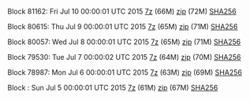 Block 81162: Fri Jul 10 00:00:01 UTC 2015 [7z](https://transfer.sh/snV9o/bootstrap.dat.20150710.7z) (66M) [zip](https://transfer.sh/D5RLo/bootstrap.dat.20150710.zip) (72M) [SHA256](https://transfer.sh/GA1LA/sha256.txt)

Block 80615: Thu Jul  9 00:00:01 UTC 2015 [7z](https://transfer.sh/FCMQ2/bootstrap.dat.20150709.7z) (65M) [zip](https://transfer.sh/mcYlF/bootstrap.dat.20150709.zip) (71M) [SHA256](https://transfer.sh/1flMch/sha256.txt)

Block 80057: Wed Jul  8 00:00:01 UTC 2015 [7z](https://transfer.sh/ymlOZ/bootstrap.dat.20150708.7z) (65M) [zip](https://transfer.sh/F63da/bootstrap.dat.20150708.zip) (71M) [SHA256](https://transfer.sh/1fLsEh/sha256.txt)

Block 79530: Tue Jul  7 00:00:02 UTC 2015 [7z](https://transfer.sh/Xu4Q4/bootstrap.dat.20150707.7z) (64M) [zip](https://transfer.sh/6goUH/bootstrap.dat.20150707.zip) (70M) [SHA256](https://transfer.sh/nsRaq/sha256.txt)

Block 78987: Mon Jul  6 00:00:01 UTC 2015 [7z](https://transfer.sh/4npdb/bootstrap.dat.20150706.7z) (63M) [zip](https://transfer.sh/16xfLK/bootstrap.dat.20150706.zip) (69M) [SHA256](https://transfer.sh/fDI1f/sha256.txt)

Block : Sun Jul  5 00:00:01 UTC 2015 [7z](https://transfer.sh/106kd0/bootstrap.dat.20150705.7z) (61M) [zip](https://transfer.sh/XThhP/bootstrap.dat.20150705.zip) (67M) [SHA256](https://transfer.sh/yriqA/sha256.txt)
